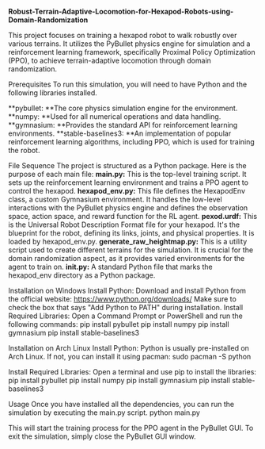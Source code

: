 **Robust-Terrain-Adaptive-Locomotion-for-Hexapod-Robots-using-Domain-Randomization**

This project focuses on training a hexapod robot to walk robustly over various terrains. It utilizes the PyBullet physics engine for simulation and a reinforcement learning framework, specifically Proximal Policy Optimization (PPO), to achieve terrain-adaptive locomotion through domain randomization.

Prerequisites
To run this simulation, you will need to have Python and the following libraries installed.

**pybullet: **The core physics simulation engine for the environment.
**numpy: **Used for all numerical operations and data handling.
**gymnasium: **Provides the standard API for reinforcement learning environments.
**stable-baselines3: **An implementation of popular reinforcement learning algorithms, including PPO, which is used for training the robot.

File Sequence
The project is structured as a Python package. Here is the purpose of each main file:
**main.py:** This is the top-level training script. It sets up the reinforcement learning environment and trains a PPO agent to control the hexapod.
**hexapod_env.py:** This file defines the HexapodEnv class, a custom Gymnasium environment. It handles the low-level interactions with the PyBullet physics engine and defines the observation space, action space, and reward function for the RL agent.
**pexod.urdf:** This is the Universal Robot Description Format file for your hexapod. It's the blueprint for the robot, defining its links, joints, and physical properties. It is loaded by hexapod_env.py.
**generate_raw_heightmap.py:** This is a utility script used to create different terrains for the simulation. It is crucial for the domain randomization aspect, as it provides varied environments for the agent to train on.
**__init__.py:** A standard Python file that marks the hexapod_env directory as a Python package.

Installation on Windows
Install Python:
Download and install Python from the official website: https://www.python.org/downloads/
Make sure to check the box that says "Add Python to PATH" during installation.
Install Required Libraries:
Open a Command Prompt or PowerShell and run the following commands:
pip install pybullet
pip install numpy
pip install gymnasium
pip install stable-baselines3


Installation on Arch Linux
Install Python:
Python is usually pre-installed on Arch Linux. If not, you can install it using pacman:
sudo pacman -S python


Install Required Libraries:
Open a terminal and use pip to install the libraries:
pip install pybullet
pip install numpy
pip install gymnasium
pip install stable-baselines3


Usage
Once you have installed all the dependencies, you can run the simulation by executing the main.py script.
python main.py


This will start the training process for the PPO agent in the PyBullet GUI. To exit the simulation, simply close the PyBullet GUI window.
